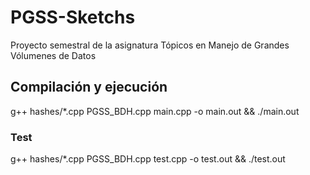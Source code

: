 # PGSS-Sketchs
Proyecto semestral de la asignatura Tópicos en Manejo de Grandes Vólumenes de Datos

## Compilación y ejecución
g++ hashes/*.cpp PGSS_BDH.cpp main.cpp -o main.out && ./main.out 

### Test
g++ hashes/*.cpp PGSS_BDH.cpp test.cpp -o test.out && ./test.out